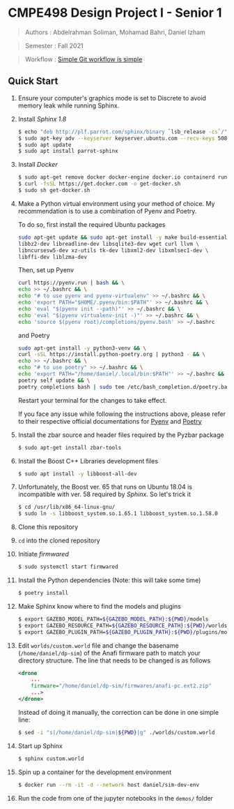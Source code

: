 # CMPE498 Design Project I - Senior 1
>Authors : Abdelrahman Soliman, Mohamad Bahri, Daniel Izham

>Semester : Fall 2021

>Workflow : [Simple Git workflow is simple](https://www.atlassian.com/git/articles/simple-git-workflow-is-simple)

## Quick Start

1. Ensure your computer's graphics mode is set to Discrete to avoid memory leak while running Sphinx.

1. Install *Sphinx 1.8*

   ```bash
   $ echo "deb http://plf.parrot.com/sphinx/binary `lsb_release -cs`/" | sudo tee /etc/apt/sources.list.d/sphinx.list > /dev/null
   $ sudo apt-key adv --keyserver keyserver.ubuntu.com --recv-keys 508B1AE5
   $ sudo apt update
   $ sudo apt install parrot-sphinx
   ```
   
1. Install *Docker*
   
   ```bash
   $ sudo apt-get remove docker docker-engine docker.io containerd runc
   $ curl -fsSL https://get.docker.com -o get-docker.sh
   $ sudo sh get-docker.sh
   ```
1. Make a Python virtual environment using your method of choice. My recommendation is to use a combination of Pyenv and Poetry.
   
   To do so, first install the required Ubuntu packages
   ```bash
   sudo apt-get update && sudo apt-get install -y make build-essential libssl-dev zlib1g-dev \
   libbz2-dev libreadline-dev libsqlite3-dev wget curl llvm \
   libncursesw5-dev xz-utils tk-dev libxml2-dev libxmlsec1-dev \
   libffi-dev liblzma-dev
   ```
   
   Then, set up Pyenv
   ```bash
   curl https://pyenv.run | bash && \
   echo >> ~/.bashrc && \
   echo "# to use pyenv and pyenv-virtualenv" >> ~/.bashrc && \
   echo 'export PATH="$HOME/.pyenv/bin:$PATH"' >> ~/.bashrc && \
   echo 'eval "$(pyenv init --path)"' >> ~/.bashrc && \
   echo 'eval "$(pyenv virtualenv-init -)"' >> ~/.bashrc && \
   echo 'source $(pyenv root)/completions/pyenv.bash' >> ~/.bashrc
   ```
   
   and Poetry
   ```bash
   sudo apt-get install -y python3-venv && \
   curl -sSL https://install.python-poetry.org | python3 - && \
   echo >> ~/.bashrc && \
   echo "# to use poetry" >> ~/.bashrc && \
   echo 'export PATH="/home/daniel/.local/bin:$PATH"' >> ~/.bashrc && \
   poetry self update && \
   poetry completions bash | sudo tee /etc/bash_completion.d/poetry.bash-completion
   ```
   
   Restart your terminal for the changes to take effect.
   
   If you face any issue while following the instructions above, please refer to their respective official documentations
   for [Pyenv](https://github.com/pyenv/pyenv) and [Poetry](https://python-poetry.org/docs/)

1. Install the zbar source and header files required by the Pyzbar package

   ```bash
   $ sudo apt-get install zbar-tools
   ```
1. Install the Boost C++ Libraries development files

   ```bash
   $ sudo apt install -y libboost-all-dev
   ```

1. Unfortunately, the Boost ver. 65 that runs on Ubuntu 18.04 is incompatible with ver. 58 required by *Sphinx*. So let's trick it

   ```bash
   $ cd /usr/lib/x86_64-linux-gnu/
   $ sudo ln -s libboost_system.so.1.65.1 libboost_system.so.1.58.0
   ```
1. Clone this repository
1. `cd` into the cloned repository
1. Initiate *firmwared*

   ```bash
   $ sudo systemctl start firmwared
   ```

1. Install the Python dependencies (Note: this will take some time)
   ```bash
   $ poetry install
   ```

1. Make Sphinx know where to find the models and plugins

   ```bash
   $ export GAZEBO_MODEL_PATH=${GAZEBO_MODEL_PATH}:${PWD}/models
   $ export GAZEBO_RESOURCE_PATH=${GAZEBO_RESOURCE_PATH}:${PWD}/worlds
   $ export GAZEBO_PLUGIN_PATH=${GAZEBO_PLUGIN_PATH}:${PWD}/plugins/moving_target/build
   ```
1. Edit `worlds/custom.world` file and change the basename (`/home/daniel/dp-sim`) of the Anafi firmware path
to match your directory structure. The line that needs to be changed is as follows
   
   ```xml
   <drone
       ...
       firmware="/home/daniel/dp-sim/firmwares/anafi-pc.ext2.zip"
       ...>
   </drone>
   ```
   
   Instead of doing it manually, the correction can be done in one simple line:

   ```bash
   $ sed -i "s|/home/daniel/dp-sim|${PWD}|g" ./worlds/custom.world
   ```
   
1. Start up Sphinx

   ```bash
   $ sphinx custom.world
   ```

1. Spin up a container for the development environment

   ```bash
   $ docker run --rm -it -d --network host daniel/sim-dev-env
   ```
   
1. Run the code from one of the jupyter notebooks in the `demos/` folder
